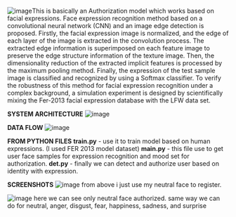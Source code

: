 ![image](https://github.com/user-attachments/assets/97f6e76a-52c4-47ce-8d29-426982325df1)This is basically an Authorization model which works based on facial expressions. Face expression recognition method based on a convolutional neural network
(CNN) and an image edge detection is proposed. Firstly, the facial expression image is normalized, and the edge of each layer of the image is extracted in the convolution process. The extracted edge information is superimposed on each feature image to preserve the edge structure information of the texture image. Then, the dimensionality reduction of the extracted implicit features is processed by the maximum pooling method. Finally, the expression of the test sample image is classified and recognized by using a Softmax classifier. To verify the robustness of this method for facial expression recognition under a complex background, a simulation experiment is designed by scientifically mixing the Fer-2013 facial expression database with the LFW data set.

**SYSTEM ARCHITECTURE**
![image](https://github.com/user-attachments/assets/75372084-d592-4b1b-9a1b-5b1df52f452f)

**DATA FLOW**
![image](https://github.com/user-attachments/assets/43acb441-b5eb-4b3e-9b63-6ce9b3fc1a0b)

**FROM PYTHON FILES**
**train.py** - use it to train model based on human expressions. (I used FER 2013 model dataset)
**main.py**  - this file use to get user face samples for expression recognition and mood set for authorization.
**det.py**   - finally we can detect and authorize user based on identity with expression.

**SCREENSHOTS**
![image](https://github.com/user-attachments/assets/db073dfc-5dd6-4c98-b776-13caa2f1a138)
from above i just use my neutral face to register.

![image](https://github.com/user-attachments/assets/1eb1427b-462c-4940-a361-fbc5b4806624)
here we can see only neutral face authorized. same way we can do for neutral, anger, disgust, fear, happiness, sadness, and surprise


